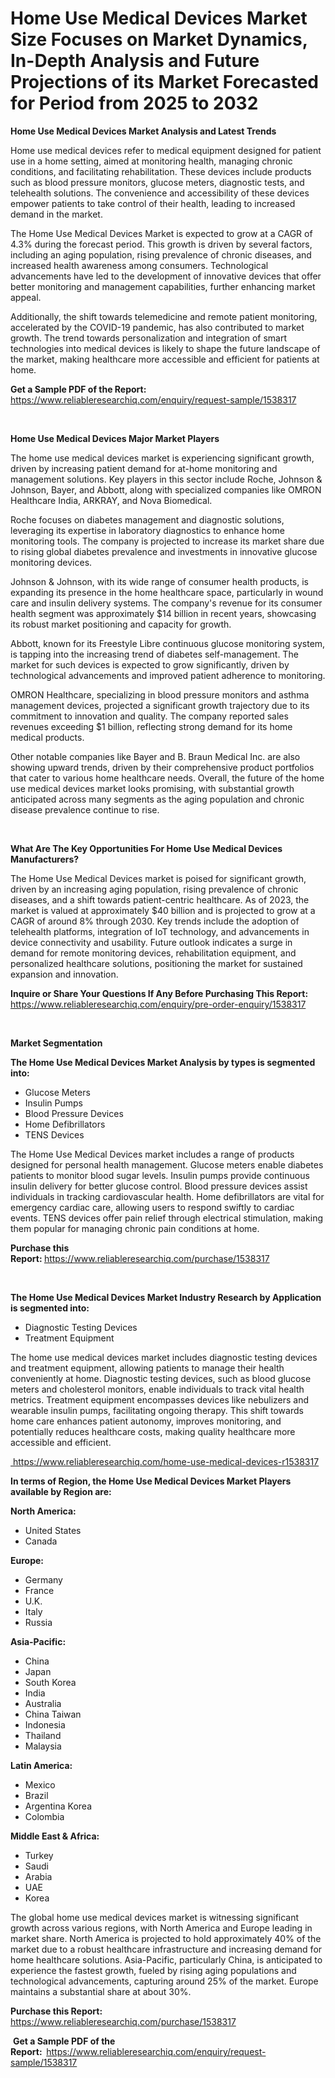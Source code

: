 <p><h1>Home Use Medical Devices Market Size Focuses on Market Dynamics, In-Depth Analysis and Future Projections of its Market Forecasted for Period from 2025 to 2032</h1></p><p><strong>Home Use Medical Devices Market Analysis and Latest Trends</strong></p>
<p><p>Home use medical devices refer to medical equipment designed for patient use in a home setting, aimed at monitoring health, managing chronic conditions, and facilitating rehabilitation. These devices include products such as blood pressure monitors, glucose meters, diagnostic tests, and telehealth solutions. The convenience and accessibility of these devices empower patients to take control of their health, leading to increased demand in the market.</p><p>The Home Use Medical Devices Market is expected to grow at a CAGR of 4.3% during the forecast period. This growth is driven by several factors, including an aging population, rising prevalence of chronic diseases, and increased health awareness among consumers. Technological advancements have led to the development of innovative devices that offer better monitoring and management capabilities, further enhancing market appeal. </p><p>Additionally, the shift towards telemedicine and remote patient monitoring, accelerated by the COVID-19 pandemic, has also contributed to market growth. The trend towards personalization and integration of smart technologies into medical devices is likely to shape the future landscape of the market, making healthcare more accessible and efficient for patients at home.</p></p>
<p><strong>Get a Sample PDF of the Report:&nbsp;</strong> <a href="https://www.reliableresearchiq.com/enquiry/request-sample/1538317?utm_campaign=2288&utm_medium=2&utm_source=Github&utm_content=ia&utm_term=13042025&utm_id=home-use-medical-devices">https://www.reliableresearchiq.com/enquiry/request-sample/1538317</a></p>
<p>&nbsp;</p>
<p><strong>Home Use Medical Devices Major Market Players</strong></p>
<p><p>The home use medical devices market is experiencing significant growth, driven by increasing patient demand for at-home monitoring and management solutions. Key players in this sector include Roche, Johnson & Johnson, Bayer, and Abbott, along with specialized companies like OMRON Healthcare India, ARKRAY, and Nova Biomedical.</p><p>Roche focuses on diabetes management and diagnostic solutions, leveraging its expertise in laboratory diagnostics to enhance home monitoring tools. The company is projected to increase its market share due to rising global diabetes prevalence and investments in innovative glucose monitoring devices.</p><p>Johnson & Johnson, with its wide range of consumer health products, is expanding its presence in the home healthcare space, particularly in wound care and insulin delivery systems. The company's revenue for its consumer health segment was approximately $14 billion in recent years, showcasing its robust market positioning and capacity for growth.</p><p>Abbott, known for its Freestyle Libre continuous glucose monitoring system, is tapping into the increasing trend of diabetes self-management. The market for such devices is expected to grow significantly, driven by technological advancements and improved patient adherence to monitoring.</p><p>OMRON Healthcare, specializing in blood pressure monitors and asthma management devices, projected a significant growth trajectory due to its commitment to innovation and quality. The company reported sales revenues exceeding $1 billion, reflecting strong demand for its home medical products.</p><p>Other notable companies like Bayer and B. Braun Medical Inc. are also showing upward trends, driven by their comprehensive product portfolios that cater to various home healthcare needs. Overall, the future of the home use medical devices market looks promising, with substantial growth anticipated across many segments as the aging population and chronic disease prevalence continue to rise.</p></p>
<p>&nbsp;</p>
<p><strong>What Are The Key Opportunities For Home Use Medical Devices Manufacturers?</strong></p>
<p><p>The Home Use Medical Devices market is poised for significant growth, driven by an increasing aging population, rising prevalence of chronic diseases, and a shift towards patient-centric healthcare. As of 2023, the market is valued at approximately $40 billion and is projected to grow at a CAGR of around 8% through 2030. Key trends include the adoption of telehealth platforms, integration of IoT technology, and advancements in device connectivity and usability. Future outlook indicates a surge in demand for remote monitoring devices, rehabilitation equipment, and personalized healthcare solutions, positioning the market for sustained expansion and innovation.</p></p>
<p><strong>Inquire or Share Your Questions If Any Before Purchasing This Report:</strong> <a href="https://www.reliableresearchiq.com/enquiry/pre-order-enquiry/1538317?utm_campaign=2288&utm_medium=2&utm_source=Github&utm_content=ia&utm_term=13042025&utm_id=home-use-medical-devices">https://www.reliableresearchiq.com/enquiry/pre-order-enquiry/1538317</a></p>
<p>&nbsp;</p>
<p><strong>Market Segmentation</strong></p>
<p><strong>The Home Use Medical Devices Market Analysis by types is segmented into:</strong></p>
<p><ul><li>Glucose Meters</li><li>Insulin Pumps</li><li>Blood Pressure Devices</li><li>Home Defibrillators</li><li>TENS Devices</li></ul></p>
<p><p>The Home Use Medical Devices market includes a range of products designed for personal health management. Glucose meters enable diabetes patients to monitor blood sugar levels. Insulin pumps provide continuous insulin delivery for better glucose control. Blood pressure devices assist individuals in tracking cardiovascular health. Home defibrillators are vital for emergency cardiac care, allowing users to respond swiftly to cardiac events. TENS devices offer pain relief through electrical stimulation, making them popular for managing chronic pain conditions at home.</p></p>
<p><strong>Purchase this Report:&nbsp;</strong><a href="https://www.reliableresearchiq.com/purchase/1538317?utm_campaign=2288&utm_medium=2&utm_source=Github&utm_content=ia&utm_term=13042025&utm_id=home-use-medical-devices">https://www.reliableresearchiq.com/purchase/1538317</a></p>
<p>&nbsp;</p>
<p><strong>The Home Use Medical Devices Market Industry Research by Application is segmented into:</strong></p>
<p><ul><li>Diagnostic Testing Devices</li><li>Treatment Equipment</li></ul></p>
<p><p>The home use medical devices market includes diagnostic testing devices and treatment equipment, allowing patients to manage their health conveniently at home. Diagnostic testing devices, such as blood glucose meters and cholesterol monitors, enable individuals to track vital health metrics. Treatment equipment encompasses devices like nebulizers and wearable insulin pumps, facilitating ongoing therapy. This shift towards home care enhances patient autonomy, improves monitoring, and potentially reduces healthcare costs, making quality healthcare more accessible and efficient.</p></p>
<p><a href="https://www.reliableresearchiq.com/home-use-medical-devices-r1538317?utm_campaign=2288&utm_medium=2&utm_source=Github&utm_content=ia&utm_term=13042025&utm_id=home-use-medical-devices">&nbsp;https://www.reliableresearchiq.com/home-use-medical-devices-r1538317</a></p>
<p><strong>In terms of Region, the Home Use Medical Devices Market Players available by Region are:</strong></p>
<p>
    <p> <strong> North America: </strong>
        <ul>
            <li>United States</li>
            <li>Canada</li>
        </ul>
        </p> 
    <p> <strong> Europe: </strong>
        <ul>
            <li>Germany</li>
            <li>France</li>
            <li>U.K.</li>
            <li>Italy</li>
            <li>Russia</li>
        </ul>
        </p> 
    <p> <strong> Asia-Pacific: </strong>
        <ul>
            <li>China</li>
            <li>Japan</li>
            <li>South Korea</li>
            <li>India</li>
            <li>Australia</li>
            <li>China Taiwan</li>
            <li>Indonesia</li>
            <li>Thailand</li>
            <li>Malaysia</li>
        </ul>
        </p> 
    <p> <strong> Latin America: </strong>
        <ul>
            <li>Mexico</li>
            <li>Brazil</li>
            <li>Argentina Korea</li>
            <li>Colombia</li>
        </ul>
        </p> 
    <p> <strong> Middle East & Africa: </strong>
        <ul>
            <li>Turkey</li>
            <li>Saudi</li>
            <li>Arabia</li>
            <li>UAE</li>
            <li>Korea</li>
        </ul>
    </p>
    </p>
<p><p>The global home use medical devices market is witnessing significant growth across various regions, with North America and Europe leading in market share. North America is projected to hold approximately 40% of the market due to a robust healthcare infrastructure and increasing demand for home healthcare solutions. Asia-Pacific, particularly China, is anticipated to experience the fastest growth, fueled by rising aging populations and technological advancements, capturing around 25% of the market. Europe maintains a substantial share at about 30%.</p></p>
<p><strong>Purchase this Report: </strong><a href="https://www.reliableresearchiq.com/purchase/1538317?utm_campaign=2288&utm_medium=2&utm_source=Github&utm_content=ia&utm_term=13042025&utm_id=home-use-medical-devices">https://www.reliableresearchiq.com/purchase/1538317</a></p>
<p>&nbsp;<strong>Get a Sample PDF of the Report:&nbsp;&nbsp;</strong><a href="https://www.reliableresearchiq.com/enquiry/request-sample/1538317?utm_campaign=2288&utm_medium=2&utm_source=Github&utm_content=ia&utm_term=13042025&utm_id=home-use-medical-devices">https://www.reliableresearchiq.com/enquiry/request-sample/1538317</a></p>
<p><strong></strong></p>
<p><p></p><p></p><p></p></p>